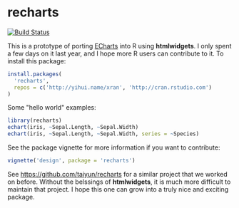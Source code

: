 # recharts

[![Build Status](https://travis-ci.org/yihui/recharts.svg)](https://travis-ci.org/yihui/recharts)

This is a prototype of porting [ECharts](http://echarts.baidu.com) into R using **htmlwidgets**. I only spent a few days on it last year, and I hope more R users can contribute to it. To install this package:

```r
install.packages(
  'recharts',
  repos = c('http://yihui.name/xran', 'http://cran.rstudio.com')
)
```

Some "hello world" examples:

```r
library(recharts)
echart(iris, ~Sepal.Length, ~Sepal.Width)
echart(iris, ~Sepal.Length, ~Sepal.Width, series = ~Species)
```

See the package vignette for more information if you want to contribute:

```r
vignette('design', package = 'recharts')
```

See https://github.com/taiyun/recharts for a similar project that we worked on before. Without the belssings of **htmlwidgets**, it is much more difficult to maintain that project. I hope this one can grow into a truly nice and exciting package.

